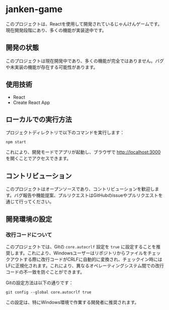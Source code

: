 # janken-game

このプロジェクトは、Reactを使用して開発されているじゃんけんゲームです。現在開発段階にあり、多くの機能が実装途中です。

## 開発の状態

このプロジェクトは現在開発中であり、多くの機能が完全ではありません。バグや未実装の機能が存在する可能性があります。

## 使用技術

- React
- Create React App

## ローカルでの実行方法

プロジェクトディレクトリで以下のコマンドを実行します：
```
npm start
```

これにより、開発モードでアプリが起動し、ブラウザで [http://localhost:3000](http://localhost:3000) を開くことでアクセスできます。

## コントリビューション

このプロジェクトはオープンソースであり、コントリビューションを歓迎します。バグ報告や機能提案、プルリクエストはGitHubのissueやプルリクエストを通じて行ってください。

## 開発環境の設定

### 改行コードについて

このプロジェクトでは、Gitの `core.autocrlf` 設定を `true` に設定することを推奨します。これにより、Windowsユーザーはリポジトリからファイルをチェックアウトする際に改行コードがCRLFに自動的に変換され、チェックイン時にはLFに正規化されます。これにより、異なるオペレーティングシステム間での改行コードの不一致を防ぐことができます。

Gitの設定方法は以下の通りです：
```
git config --global core.autocrlf true
```

この設定は、特にWindows環境で作業する開発者に推奨されます。